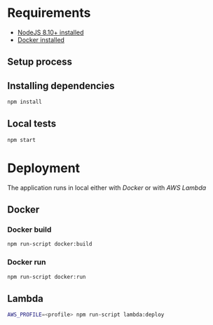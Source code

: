 # Requirements
* [NodeJS 8.10+ installed](https://nodejs.org/en/download/)
* [Docker installed](https://www.docker.com/community-edition)

## Setup process
## Installing dependencies
```bash
npm install
```

## Local tests
```bash
npm start
```


# Deployment
The application runs in local either with *Docker* or with *AWS Lambda* 

## Docker
### Docker build
```bash
npm run-script docker:build
```

### Docker run
```bash
npm run-script docker:run
```

## Lambda
```bash
AWS_PROFILE=<profile> npm run-script lambda:deploy
```